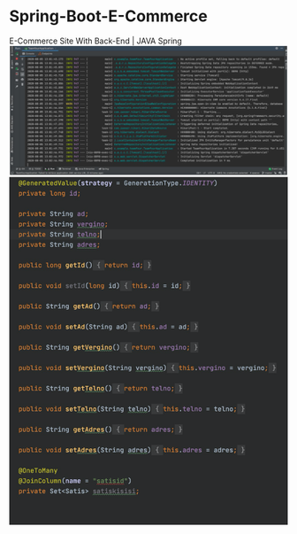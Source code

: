 # Spring-Boot-E-Commerce
 E-Commerce Site With Back-End | JAVA Spring
![Screenshot](https://github.com/rslozl/Spring-Boot-E-Commerce/blob/master/Screenshot%202020-08-05%20at%2021.59.03.png)
![Screenshot](https://github.com/rslozl/Spring-Boot-E-Commerce/blob/master/Picture%201.png)



